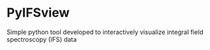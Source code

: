 # PyIFSview
Simple python tool developed to interactively visualize integral field spectroscopy (IFS) data
